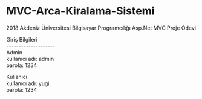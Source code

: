 # MVC-Arca-Kiralama-Sistemi
2018 Akdeniz Üniversitesi Bilgisayar Programcılığı Asp.Net MVC Proje Ödevi

Giriş Bilgileri <br>
-------------------- <br>
Admin <br>
kullanıcı adı: admin <br>
parola: 1234 <br>

Kullanıcı <br>
kullanıcı adı: yugi <br>
parola: 1234
